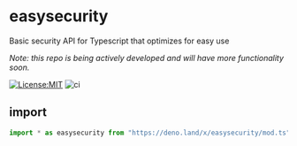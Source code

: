 # easysecurity
Basic security API for Typescript that optimizes for easy use

*Note: this repo is being actively developed and will have more functionality soon.*

[![License:MIT](https://img.shields.io/badge/License-MIT-yellow.svg)](https://opensource.org/licenses/MIT)
![ci](https://github.com/bradclawsie/easysecurity/workflows/ci/badge.svg)

## import

```ts
import * as easysecurity from "https://deno.land/x/easysecurity/mod.ts";
    
```
